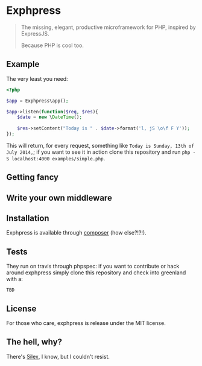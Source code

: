 # Exphpress

> The missing, elegant, productive microframework for
> PHP, inspired by ExpressJS.
>
> Because PHP is cool too.

## Example

The very least you need:

``` php
<?php

$app = Exphpress\app();

$app->listen(function($req, $res){
    $date = new \DateTime();
    
    $res->setContent("Today is " . $date->format('l, jS \o\f F Y'));
});
```

This will return, for every request, something like
`Today is Sunday, 13th of July 2014,`; if you want to see it in action
clone this repository and run `php -S localhost:4000 examples/simple.php`.

## Getting fancy

## Write your own middleware

## Installation

Exphpress is available through [composer](https://packagist.org/packages/odino/exphpress)
(how else?!?!).

## Tests

They run on travis through phpspec: if you want to contribute or
hack around exphpress simply clone this repository and check into
greenland with a:

```
TBD
```

## License

For those who care, exphpress is release under the MIT license.

## The hell, why?

There's [Silex](http://silex.sensiolabs.org/), I know, but
I couldn't resist.